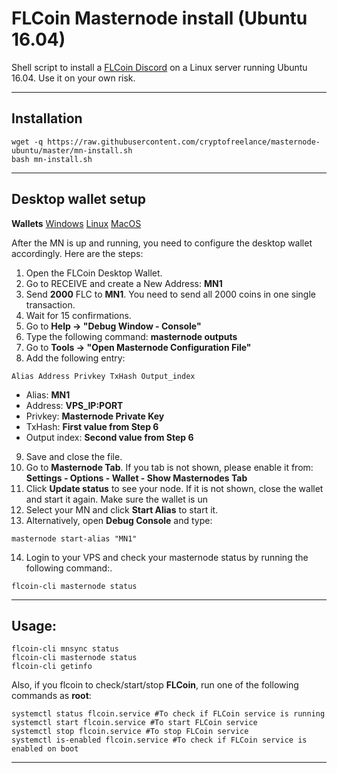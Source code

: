 # FLCoin Masternode install (Ubuntu 16.04)
Shell script to install a [FLCoin Discord](https://discord.gg/Vz9wFtF) on a Linux server running Ubuntu 16.04. Use it on your own risk.
***

## Installation
```
wget -q https://raw.githubusercontent.com/cryptofreelance/masternode-ubuntu/master/mn-install.sh
bash mn-install.sh
```
***

## Desktop wallet setup  
**Wallets**
[Windows](https://github.com/cryptofreelance/FLCoin/releases/)
[Linux](https://github.com/cryptofreelance/FLCoin/releases/)
[MacOS](https://github.com/cryptofreelance/FLCoin/releases/)

After the MN is up and running, you need to configure the desktop wallet accordingly. Here are the steps:  
1. Open the FLCoin Desktop Wallet.  
2. Go to RECEIVE and create a New Address: **MN1**  
3. Send **2000** FLC to **MN1**. You need to send all 2000 coins in one single transaction.
4. Wait for 15 confirmations.  
5. Go to **Help -> "Debug Window - Console"**  
6. Type the following command: **masternode outputs**
7. Go to  **Tools -> "Open Masternode Configuration File"**
8. Add the following entry:
```
Alias Address Privkey TxHash Output_index
```
* Alias: **MN1**
* Address: **VPS_IP:PORT**
* Privkey: **Masternode Private Key**
* TxHash: **First value from Step 6**
* Output index:  **Second value from Step 6**
9. Save and close the file.
10. Go to **Masternode Tab**. If you tab is not shown, please enable it from: **Settings - Options - Wallet - Show Masternodes Tab**
11. Click **Update status** to see your node. If it is not shown, close the wallet and start it again. Make sure the wallet is un
12. Select your MN and click **Start Alias** to start it.
13. Alternatively, open **Debug Console** and type:
```
masternode start-alias "MN1"
```
14. Login to your VPS and check your masternode status by running the following command:.
```
flcoin-cli masternode status
```
***

## Usage:
```
flcoin-cli mnsync status
flcoin-cli masternode status  
flcoin-cli getinfo
```
Also, if you flcoin to check/start/stop **FLCoin**, run one of the following commands as **root**:

```
systemctl status flcoin.service #To check if FLCoin service is running  
systemctl start flcoin.service #To start FLCoin service  
systemctl stop flcoin.service #To stop FLCoin service  
systemctl is-enabled flcoin.service #To check if FLCoin service is enabled on boot  
```  
***
